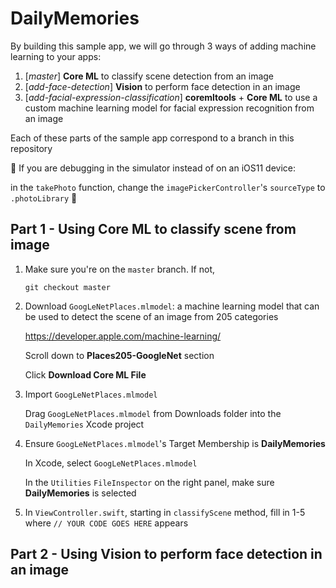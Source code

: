 # DailyMemories

By building this sample app, we will go through 3 ways of adding machine learning to your apps:

1. [*master*] **Core ML**  to classify scene detection from an image
2. [*add-face-detection*] **Vision**  to perform face detection in an image
3. [*add-facial-expression-classification*] **coremltools** + **Core ML** to use a custom machine learning model for facial expression recognition from an image

Each of these parts of the sample app correspond to a branch in this repository

🚨 If you are debugging in the simulator instead of on an iOS11 device:

in the `takePhoto` function, change the `imagePickerController`'s `sourceType` to `.photoLibrary` 🚨

## Part 1 - Using Core ML to classify scene from image

1. Make sure you're on the `master` branch. If not,

    `git checkout master`

2. Download `GoogLeNetPlaces.mlmodel`: a machine learning model that can be used to detect the scene of an image from 205 categories

    https://developer.apple.com/machine-learning/

    Scroll down to **Places205-GoogleNet** section

    Click **Download Core ML File**

3. Import `GoogLeNetPlaces.mlmodel`

    Drag `GoogLeNetPlaces.mlmodel` from Downloads folder into the `DailyMemories` Xcode project

4. Ensure `GoogLeNetPlaces.mlmodel`'s Target Membership is **DailyMemories**

    In Xcode, select `GoogLeNetPlaces.mlmodel`

    In the `Utilities` `FileInspector` on the right panel, make sure **DailyMemories** is selected 

5. In `ViewController.swift`, starting in `classifyScene` method, fill in 1-5 where 
`// YOUR CODE GOES HERE` appears 

## Part 2 - Using Vision to perform face detection in an image


